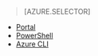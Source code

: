 > [AZURE.SELECTOR]
- [Portal](..\articles\virtual-network\virtual-network-manage-nsg-arm-portal.md)
- [PowerShell](..\articles\virtual-network\virtual-network-manage-nsg-arm-ps.md)
- [Azure CLI](..\articles\virtual-network\virtual-network-manage-nsg-arm-cli.md)
